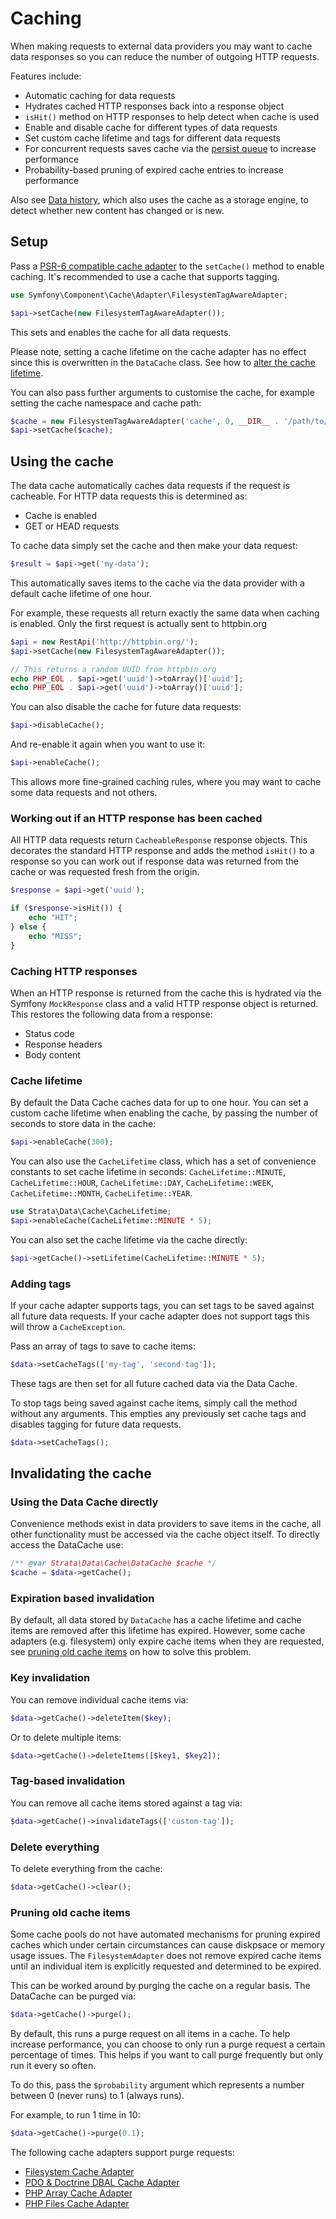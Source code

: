 # Caching

When making requests to external data providers you may want to cache data responses so you can reduce the number of outgoing HTTP requests.

Features include:

* Automatic caching for data requests
* Hydrates cached HTTP responses back into a response object  
* `isHit()` method on HTTP responses to help detect when cache is used
* Enable and disable cache for different types of data requests
* Set custom cache lifetime and tags for different data requests
* For concurrent requests saves cache via the [persist queue](https://symfony.com/doc/current/components/cache/cache_pools.html#saving-cache-items) to increase performance
* Probability-based pruning of expired cache entries to increase performance

Also see [Data history](../advanced-usage/data-history.md), which also uses the cache as a storage engine, to detect whether new content has changed or is new.

## Setup

Pass a [PSR-6 compatible cache adapter](https://symfony.com/doc/current/components/cache/cache_pools.html#creating-cache-pools) to the `setCache()` method to enable caching. It's recommended to use a cache that supports tagging.

```php
use Symfony\Component\Cache\Adapter\FilesystemTagAwareAdapter;

$api->setCache(new FilesystemTagAwareAdapter());
```

This sets and enables the cache for all data requests.

Please note, setting a cache lifetime on the cache adapter has no effect since this is overwritten in the `DataCache` class. See how to [alter the cache lifetime](caching.md#cache-lifetime).

You can also pass further arguments to customise the cache, for example setting the cache namespace and cache path:

```php
$cache = new FilesystemTagAwareAdapter('cache', 0, __DIR__ . '/path/to/cache/folder');
$api->setCache($cache);
```

## Using the cache

The data cache automatically caches data requests if the request is cacheable. For HTTP data requests this is determined as:

* Cache is enabled
* GET or HEAD requests

To cache data simply set the cache and then make your data request:

```php
$result = $api->get('my-data');
```

This automatically saves items to the cache via the data provider with a default cache lifetime of one hour.

For example, these requests all return exactly the same data when caching is enabled. Only the first request is actually sent to httpbin.org

```php
$api = new RestApi('http://httpbin.org/');
$api->setCache(new FilesystemTagAwareAdapter());

// This returns a random UUID from httpbin.org
echo PHP_EOL . $api->get('uuid')->toArray()['uuid'];
echo PHP_EOL . $api->get('uuid')->toArray()['uuid'];
```

You can also disable the cache for future data requests:

```php
$api->disableCache();
```

And re-enable it again when you want to use it:

```php
$api->enableCache();
```

This allows more fine-grained caching rules, where you may want to cache some data requests and not others.

### Working out if an HTTP response has been cached

All HTTP data requests return `CacheableResponse` response objects. This decorates the standard HTTP response and adds the method `isHit()` to a response so you can work out if response data was returned from the cache or was requested fresh from the origin.

```php
$response = $api->get('uuid');

if ($response->isHit()) {
    echo "HIT";
} else {
    echo "MISS";
}
```

### Caching HTTP responses

When an HTTP response is returned from the cache this is hydrated via the Symfony `MockResponse` class and a valid HTTP response object is returned. This restores the following data from a response:

* Status code
* Response headers
* Body content

### Cache lifetime

By default the Data Cache caches data for up to one hour. You can set a custom cache lifetime when enabling the cache, by passing the number of seconds to store data in the cache:

```php
$api->enableCache(300);
```

You can also use the `CacheLifetime` class, which has a set of convenience constants to set cache lifetime in seconds: `CacheLifetime::MINUTE`, `CacheLifetime::HOUR`, `CacheLifetime::DAY`, `CacheLifetime::WEEK`, `CacheLifetime::MONTH`, `CacheLifetime::YEAR`.

```php
use Strata\Data\Cache\CacheLifetime;
$api->enableCache(CacheLifetime::MINUTE * 5);
```

You can also set the cache lifetime via the cache directly:

```php
$api->getCache()->setLifetime(CacheLifetime::MINUTE * 5);
```

### Adding tags

If your cache adapter supports tags, you can set tags to be saved against all future data requests. If your cache adapter does not support tags this will throw a `CacheException`.

Pass an array of tags to save to cache items:

```php
$data->setCacheTags(['my-tag', 'second-tag']);
```

These tags are then set for all future cached data via the Data Cache.

To stop tags being saved against cache items, simply call the method without any arguments. This empties any previously set cache tags and disables tagging for future data requests.

```php
$data->setCacheTags();
```

## Invalidating the cache

### Using the Data Cache directly

Convenience methods exist in data providers to save items in the cache, all other functionality must be accessed via the cache object itself. To directly access the DataCache use:

```php
/** @var Strata\Data\Cache\DataCache $cache */
$cache = $data->getCache();
```

### Expiration based invalidation

By default, all data stored by `DataCache` has a cache lifetime and cache items are removed after this lifetime has expired. However, some cache adapters \(e.g. filesystem\) only expire cache items when they are requested, see [pruning old cache items](caching.md#pruning-old-cache-items) on how to solve this problem.

### Key invalidation

You can remove individual cache items via:

```php
$data->getCache()->deleteItem($key);
```

Or to delete multiple items:

```php
$data->getCache()->deleteItems([$key1, $key2]);
```

### Tag-based invalidation

You can remove all cache items stored against a tag via:

```php
$data->getCache()->invalidateTags(['custom-tag']);
```

### Delete everything

To delete everything from the cache:

```php
$data->getCache()->clear();
```

### Pruning old cache items

Some cache pools do not have automated mechanisms for pruning expired caches which under certain circumstances can cause diskpsace or memory usage issues. The `FilesystemAdapter` does not remove expired cache items until an individual item is explicitly requested and determined to be expired.

This can be worked around by purging the cache on a regular basis. The DataCache can be purged via:

```php
$data->getCache()->purge();
```

By default, this runs a purge request on all items in a cache. To help increase performance, you can choose to only run a purge request a certain percentage of times. This helps if you want to call purge frequently but only run it every so often.

To do this, pass the `$probability` argument which represents a number between 0 \(never runs\) to 1 \(always runs\).

For example, to run 1 time in 10:

```php
$data->getCache()->purge(0.1);
```

The following cache adapters support purge requests:

* [Filesystem Cache Adapter](https://symfony.com/doc/current/components/cache/adapters/filesystem_adapter.html)
* [PDO & Doctrine DBAL Cache Adapter](https://symfony.com/doc/current/components/cache/adapters/pdo_doctrine_dbal_adapter.html)
* [PHP Array Cache Adapter](https://symfony.com/doc/current/components/cache/adapters/php_array_cache_adapter.html)
* [PHP Files Cache Adapter](https://symfony.com/doc/current/components/cache/adapters/php_files_adapter.html)

